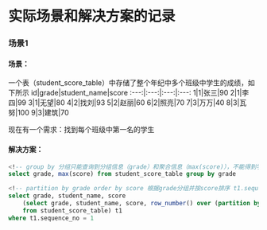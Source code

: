 # 实际场景和解决方案的记录

### 场景1
#### 场景：
一个表（student_score_table）中存储了整个年纪中多个班级中学生的成绩，如下所示
id|grade|student_name|score
:---:|:---:|:---:|:---:
1|1|张三|90
2|1|李四|99
3|1|无望|80
4|2|找刘|93
5|2|赵丽|60
6|2|照亮|70
7|3|万万|40
8|3|瓦努|100
9|3|建筑|70

现在有一个需求：找到每个班级中第一名的学生

#### 解决方案：

```sql
<!-- group by 分组只能查询到分组信息（grade）和聚合信息（max(score)），不能得到学生名 -->
select grade, max(score) from student_score_table group by grade

<!-- partition by grade order by score 根据grade分组并按score排序 t1.sequence_no = 1 每个组中的第一条（也就是班级中的第一名），这样可以得到所有的信息 -->
select grade, student_name, score
    (select grade, student_name, score, row_number() over (partition by grade order by score) as sequence_no
    from student_score_table) t1
where t1.sequence_no = 1
```
